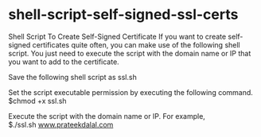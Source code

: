 # shell-script-self-signed-ssl-certs
Shell Script To Create Self-Signed Certificate
If you want to create self-signed certificates quite often, you can make use of the following shell script. You just need to execute the script with the domain name or IP that you want to add to the certificate.

Save the following shell script as ssl.sh

Set the script executable permission by executing the following command.\
$chmod +x ssl.sh

Execute the script with the domain name or IP. For example,\
$./ssl.sh www.prateekdalal.com
